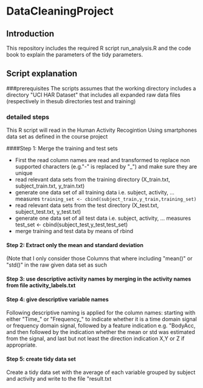 # DataCleaningProject
## Introduction
This repository includes the required R script run_analysis.R and the code book to explain the parameters of the tidy parameters.
## Script explanation
###prerequisites
The scripts assumes that the working directory includes a directory "UCI HAR Dataset" that includes all expanded raw data files (respectively in thesub directories test and training)
### detailed steps
This R script will read in the Human Activity Recogintion Using smartphones data set as defined in the course project

####Step 1: Merge the training and test sets
* First the read column names are read and transformed to replace non supported characters (e.g."-" is replaced by "_") 
and make sure they are unique
* read relevant data sets from the training directory (X_train.txt, subject_train.txt, y_train.txt)
* generate one data set of all training data i.e. subject, activity, ... measures
``training_set <- cbind(subject_train,y_train,training_set)``
* read relevant data sets from the test directory (X_test.txt, subject_test.txt, y_test.txt)
* generate one data set of all test data i.e. subject, activity, ... measures
test_set <- cbind(subject_test,y_test,test_set)
* merge training and test data by means of rbind

#### Step 2: Extract only the mean and standard deviation 
(Note that I only consider those Columns that where including "mean()" or "std()" in the raw given data set as such

#### Step 3: use descriptive activity names by merging in the activity names from file activity_labels.txt

#### Step 4: give descriptive variable names
Following descriptive naming is applied for the column names:
starting with either "Time_" or "Frequency_" to indicate whether it is a time domain signal or frequency domain signal, 
followed by a feature indication e.g. "BodyAcc, and then followed by the indication whether the mean or std was estimated from the signal, and last but not least the direction indication X,Y or Z if appropriate.

#### Step 5: create tidy data set 
Create a tidy data set with the average of each variable grouped by subject and activity 
and write to the file "result.txt
